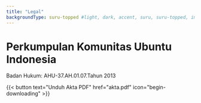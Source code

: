 ```yaml
---
title: "Legal"
backgroundType: suru-topped #light, dark, accent, suru, suru-topped, image
---
```



# Perkumpulan Komunitas Ubuntu Indonesia
Badan Hukum: AHU-37.AH.01.07.Tahun 2013

{{< button text="Unduh Akta PDF" href="akta.pdf" icon="begin-downloading" >}}